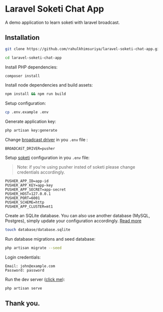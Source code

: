 # Laravel Soketi Chat App

A demo application to learn soketi with laravel broadcast.

## Installation

```sh
git clone https://github.com/rahulkhimsuriya/laravel-soketi-chat-app.git

cd laravel-soketi-chat-app
```

Install PHP dependencies:

```sh
composer install
```

Install node dependencies and build assets:

```sh
npm install && npm run build
```

Setup configuration:

```sh
cp .env.example .env
```

Generate application key:

```sh
php artisan key:generate
```

Change [broadcast driver](https://laravel.com/docs/9.x/broadcasting#pusher-channels) in you `.env` file :

```dotenv
BROADCAST_DRIVER=pusher
```

Setup [soketi](https://docs.soketi.app/getting-started/installation/cli-installation#installing-with-npm) configuration in you `.env` file:

> Note: if you're using pusher insted of soketi please change credentials accordingly.

```dotenv
PUSHER_APP_ID=app-id
PUSHER_APP_KEY=app-key
PUSHER_APP_SECRET=app-secret
PUSHER_HOST=127.0.0.1
PUSHER_PORT=6001
PUSHER_SCHEME=http
PUSHER_APP_CLUSTER=mt1
```

Create an SQLite database. You can also use another database (MySQL, Postgres), simply update your configuration accordingly. [Read more](https://laravel.com/docs/8.x/database)

```sh
touch database/database.sqlite
```

Run database migrations and seed database:

```sh
php artisan migrate --seed
```

Login credentials:

```
Email: john@example.com
Password: password
```

Run the dev server ([click me](http://127.0.0.1:8000)):

```sh
php artisan serve
```

## Thank you.
